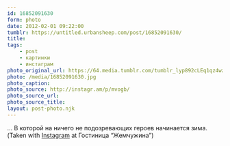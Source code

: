 ```yaml
---
id: 16852091630
form: photo
date: 2012-02-01 09:22:00
tumblr: https://untitled.urbansheep.com/post/16852091630/
title:
tags:
    - post
    - картинки
    - инстаграм
photo_original_url: https://64.media.tumblr.com/tumblr_lyp892cLEq1qz4wzio1_640.jpg
photo: /media/16852091630.jpg
photo_caption: 
photo_source: http://instagr.am/p/mvogb/
photo_source_url:
photo_source_title:
layout: post-photo.njk
---
```


<p>… В которой на ничего не подозревающих героев начинается зима. (Taken with <a href="http://instagr.am">Instagram</a> at Гостиница “Жемчужина”)</p>
